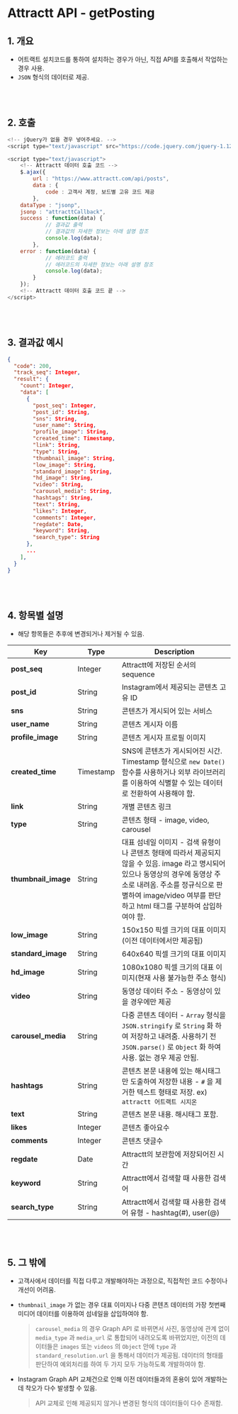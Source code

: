 # Attractt API - getPosting

## 1. 개요

- 어트랙트 설치코드를 통하여 설치하는 경우가 아닌, 직접 API를 호출해서 작업하는 경우 사용.
- `JSON` 형식의 데이터로 제공.

<br>
<br>

## 2. 호출

```javascript
<!-- jQuery가 없을 경우 넣어주세요. -->
<script type="text/javascript" src="https://code.jquery.com/jquery-1.12.4.min.js"></script>

<script type="text/javascript">
    <!-- Attractt 데이터 호출 코드 -->
    $.ajax({
        url : "https://www.attractt.com/api/posts",
        data : {
            code : 고객사 계정, 보드별 고유 코드 제공
        },
	dataType : "jsonp",
	jsonp : "attracttCallback",
	success : function(data) {
            // 결과값 출력
            // 결과값의 자세한 정보는 아래 설명 참조
            console.log(data);
        },
	error : function(data) {
            // 에러코드 출력
            // 에러코드의 자세한 정보는 아래 설명 참조
            console.log(data);
        }
    });
    <!-- Attractt 데이터 호출 코드 끝 -->
</script>
```

<br>
<br>

## 3. 결과값 예시

```json
{
  "code": 200,
  "track_seq": Integer,
  "result": {  
    "count": Integer,
    "data": [
      {
      	"post_seq": Integer,
        "post_id": String,
        "sns": String,
        "user_name": String,
        "profile_image": String,
        "created_time": Timestamp,
        "link": String,
        "type": String,
        "thumbnail_image": String,
        "low_image": String,
        "standard_image": String,
        "hd_image": String,
        "video": String,
        "carousel_media": String,
        "hashtags": String,
        "text": String,
        "likes": Integer,
        "comments": Integer,
        "regdate": Date,
        "keyword": String,
        "search_type": String
      },
      ...
    ],
  }
}
```

<br>
<br>

## 4. 항목별 설명

- 해당 항목들은 추후에 변경되거나 제거될 수 있음.

| Key                 | Type      | Description                                                  |
| ------------------- | --------- | ------------------------------------------------------------ |
| **post_seq**        | Integer   | Attractt에 저장된 순서의 sequence                            |
| **post_id**         | String    | Instagram에서 제공되는 콘텐츠 고유 ID                        |
| **sns**             | String    | 콘텐츠가 게시되어 있는 서비스                                |
| **user_name**       | String    | 콘텐츠 게시자 이름                                           |
| **profile_image**   | String    | 콘텐츠 게시자 프로필 이미지                                  |
| **created_time**    | Timestamp | SNS에 콘텐츠가 게시되어진 시간. Timestamp 형식으로 `new Date()` 함수를 사용하거나 외부 라이브러리를 이용하여 식별할 수 있는 데이터로 전환하여 사용해야 함. |
| **link**            | String    | 개별 콘텐츠 링크                                             |
| **type**            | String    | 콘텐츠 형태 - image, video, carousel                         |
| **thumbnail_image** | String    | 대표 섬네일 이미지 - 검색 유형이나 콘텐츠 형태에 따라서 제공되지 않을 수 있음. image 라고 명시되어 있으나 동영상의 경우에 동영상 주소로 내려옴. 주소를 정규식으로 판별하여 image/video 여부를 판단하고 html 태그를 구분하여 삽입하여야 함. |
| **low_image**       | String    | 150x150 픽셀 크기의 대표 이미지(이전 데이터에서만 제공됨)    |
| **standard_image**  | String    | 640x640 픽셀 크기의 대표 이미지                              |
| **hd_image**        | String    | 1080x1080 픽셀 크기의 대표 이미지(현재 사용 불가능한 주소 형식) |
| **video**           | String    | 동영상 데이터 주소 - 동영상이 있을 경우에만 제공             |
| **carousel_media**  | String    | 다중 콘텐츠 데이터 - `Array` 형식을 `JSON.stringify` 로 `String` 화 하여 저장하고 내려줌. 사용하기 전 `JSON.parse()` 로 `Object` 화 하여 사용. 없는 경우 제공 안됨. |
| **hashtags**        | String    | 콘텐츠 본문 내용에 있는 해시태그만 도출하여 저장한 내용 - `#` 을 제거한 텍스트 형태로 저장. ex) `attractt 어트랙트 시지온` |
| **text**            | String    | 콘텐츠 본문 내용. 해시태그 포함.                             |
| **likes**           | Integer   | 콘텐츠 좋아요수                                              |
| **comments**        | Integer   | 콘텐츠 댓글수                                                |
| **regdate**         | Date      | Attractt의 보관함에 저장되어진 시간                          |
| **keyword**         | String    | Attractt에서 검색할 때 사용한 검색어                         |
| **search_type**     | String    | Attractt에서 검색할 때 사용한 검색어 유형 - hashtag(#), user(@) |

<br>
<br>

## 5. 그 밖에

- 고객사에서 데이터를 직접 다루고 개발해야하는 과정으로, 직접적인 코드 수정이나 개선이 어려움.

- `thumbnail_image` 가 없는 경우 대표 이미지나 다중 콘텐츠 데이터의 가장 첫번째 미디어 데이터를 이용하여 섬네일을 삽입하여야 함.

  > `carousel_media` 의 경우 Graph API 로 바뀌면서 사진, 동영상에 관계 없이 `media_type` 과 `media_url` 로 통합되어 내려오도록 바뀌었지만, 이전의 데이터들은 `images` 또는 `videos` 의 `Object` 안에 `type` 과 `standard_resolution.url` 을 통해서 데이터가 제공됨. 데이터의 형태를 판단하여 예외처리를 하여 두 가지 모두 가능하도록 개발하여야 함. 

- Instagram Graph API 교체건으로 인해 이전 데이터들과의 혼용이 있어 개발하는데 착오가 다수 발생할 수 있음.

  > API 교체로 인해 제공되지 않거나 변경된 형식의 데이터들이 다수 존재함.
